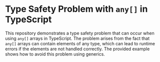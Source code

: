 # Type Safety Problem with `any[]` in TypeScript

This repository demonstrates a type safety problem that can occur when using `any[]` arrays in TypeScript. The problem arises from the fact that `any[]` arrays can contain elements of any type, which can lead to runtime errors if the elements are not handled correctly.  The provided example shows how to avoid this problem using generics.